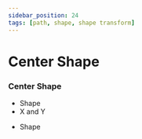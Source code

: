 ```yaml
---
sidebar_position: 24
tags: [path, shape, shape transform]
---
```


# Center Shape

<div className="patch-container">
    <div className="patch processor">
        <h3>Center Shape</h3>
        <ul className="inputs">
            <li>Shape</li>
            <li>X and Y</li>
        </ul>
        <ul className="outputs">
            <li>Shape</li>
        </ul>
    </div>
</div>